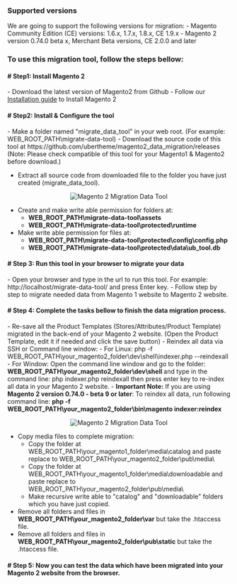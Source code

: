 <h3>Supported versions</h3>
We are going to support the following versions for migration:
- Magento Community Edition (CE) versions: 1.6.x, 1.7.x, 1.8.x, CE 1.9.x
- Magento 2 version 0.74.0 beta x, Merchant Beta versions, CE 2.0.0 and later

<h3>To use this migration tool, follow the steps bellow:</h3>

<h4># Step1: Install Magento 2</h4>
- Download the latest version of Magento2 from Github
- Follow our <a href="http://www.ubertheme.com/magento-news/magento-2-0-installation-guide/">Installation guide</a> to Install Magento 2

<h4># Step2: Install & Configure the tool</h4>
- Make a folder named "migrate_data_tool" in your web root. (For example: WEB_ROOT_PATH\migrate-data-tool)
- Download the source code of this tool at https://github.com/ubertheme/magento2_data_migration/releases
  (Note: Please check compatible of this tool for your Magento1 & Magento2 before download.)
    
- Extract all source code from downloaded file to the folder you have just created (migrate_data_tool).
<div class="center">
<p align="center"><img src="http://joomlart.s3.amazonaws.com/images/userguide/jm_tips/migrationData/migrate.jpg" alt="Magento 2 Migration Data Tool" /></p>
</div>

- Create and make write able permission for folders at:
    - <strong>WEB_ROOT_PATH\migrate-data-tool\assets </strong>
    - <strong>WEB_ROOT_PATH\migrate-data-tool\protected\runtime </strong>
- Make write able permission for files at:
    - <strong>WEB_ROOT_PATH\migrate-data-tool\protected\config\config.php </strong>
    - <strong>WEB_ROOT_PATH\migrate-data-tool\protected\data\ub_tool.db </strong>
    
<h4># Step 3: Run this tool in your browser to migrate your data</h4>
- Open your browser and type in the url to run this tool.
For example: http://localhost/migrate-data-tool/ and press Enter key.
- Follow step by step to migrate needed data from Magento 1 website to Magento 2 website.

<h4># Step 4: Complete the tasks bellow to finish the data migration process.</h4>
- Re-save all the Product Templates (Stores/Attributes/Product Template) migrated in the back-end of your Magento 2 website. (Open the Product Template, edit it if needed and click the save button)
- Reindex all data via SSH or Command line window:
    - For Linux: php -f WEB_ROOT_PATH\your_magento2_folder\dev\shell\indexer.php --reindexall
    - For Window: Open the command line window and go to the folder: <strong> WEB_ROOT_PATH\your_magento2_folder\dev\shell </strong>
    and type in the command line: php indexer.php reindexall
    then press enter key to re-index all data in your Magento 2 website.
    - <strong>Important Note:</strong> If you are using <strong> Magento 2 version 0.74.0 - beta 9 or later</strong>: To reindex all data, run following command line:
    <strong> php -f WEB_ROOT_PATH\your_magento2_folder\bin\magento indexer:reindex </strong>
<div class="center">
<p align="center"><img src="http://joomlart.s3.amazonaws.com/images/userguide/jm_tips/migrationData/img-2.jpg?v=20150401144700" alt="Magento 2 Migration Data Tool" /></p>
</div>

- Copy media files to complete migration:<br/>
  - Copy the folder at WEB_ROOT_PATH\your_magento1_folder\media\catalog and paste replace to WEB_ROOT_PATH\your_magento2_folder\pub\media\
  - Copy the folder at WEB_ROOT_PATH\your_magento1_folder\media\downloadable and paste replace to WEB_ROOT_PATH\your_magento2_folder\pub\media\
  - Make recursive write able to "catalog" and "downloadable" folders which you have just copied.
- Remove all folders and files in <strong>WEB_ROOT_PATH\your_magento2_folder\var</strong> but take the .htaccess file.
- Remove all folders and files in <strong>WEB_ROOT_PATH\your_magento2_folder\pub\static</strong> but take the .htaccess file.

<h4># Step 5: Now you can test the data which have been migrated into your Magento 2 website from the browser.</h4>
